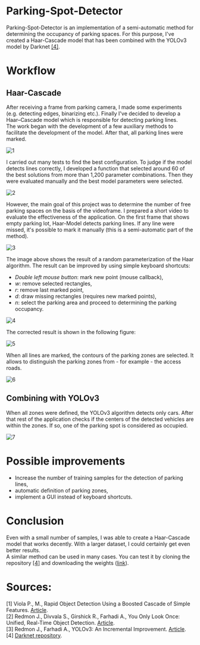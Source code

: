 # Parking-Spot-Detector
Parking-Spot-Detector is an implementation of a semi-automatic method for determining the occupancy of parking spaces. For this purpose, I've created a Haar-Cascade model that has been combined with the YOLOv3 model by Darknet [[4]](https://github.com/pjreddie/darknet).


# Workflow

## Haar-Cascade
After receiving a frame from parking camera, I made some experiments (e.g. detecting edges, binarizing etc.). Finally I've decided to develop a Haar–Cascade model which is responsible for detecting parking lines.\
The work began with the development of a few auxiliary methods to facilitate the development of the model. After that, all parking lines were marked.

![1](https://user-images.githubusercontent.com/76869717/167130691-0dd0b34f-039f-427b-b9b7-183c15f7e287.png)

I carried out many tests to find the best configuration. To judge if the model detects lines correctly, I developed a function that selected around 60 of the best solutions from more than 1,200 parameter combinations. Then they were evaluated manually and the best model parameters were selected.

![2](https://user-images.githubusercontent.com/76869717/167130715-3405ea1f-fd19-4abb-8ad3-9b998caf9afd.png)

However, the main goal of this project was to determine the number of free parking spaces on the basis of the videoframe. I prepared a short video to evaluate the effectiveness of the application.
On the first frame that shows empty parking lot, Haar-Model detects parking lines. If any line were missed, it's possible to mark it manually (this is a semi-automatic part of the method).

![3](https://user-images.githubusercontent.com/76869717/167130738-1f0f0c08-5f51-4c1c-a53f-bbdd5ee4d2c3.jpg)

The image above shows the result of a random parameterization of the Haar algorithm. The result can be improved by using simple keyboard shortcuts:
- *Double left mouse button*: mark new point (mouse callback),
- *w*: remove selected rectangles,
- *r*: remove last marked point,
- *d*: draw missing rectangles (requires new marked points),
- *n*: select the parking area and proceed to determining the parking occupancy.

![4](https://user-images.githubusercontent.com/76869717/167130841-6268915f-68c1-4993-974c-0642aa03e935.png)

The corrected result is shown in the following figure:

![5](https://user-images.githubusercontent.com/76869717/167130866-4ab910fe-0383-4443-82a5-e620e66f329c.png)

When all lines are marked, the contours of the parking zones are selected. It allows to distinguish the parking zones from - for example - the access roads.

![6](https://user-images.githubusercontent.com/76869717/167130898-1de0b601-fe1d-4566-97ab-2a2309e61c6f.png)

## Combining with YOLOv3

When all zones were defined, the YOLOv3 algorithm detects only cars. After that rest of the application checks if the centers of the detected vehicles are within the zones. If so, one of the parking spot is considered as occupied.

![7](https://user-images.githubusercontent.com/76869717/167130922-d3566bd2-c626-432c-9cbb-c3dce8c9c09e.png)


# Possible improvements

- Increase the number of training samples for the detection of parking lines,
- automatic definition of parking zones,
- implement a GUI instead of keyboard shortcuts.


# Conclusion

Even with a small number of samples, I was able to create a Haar-Cascade model that works decently. With a larger dataset, I could certainly get even better results.\
A similar method can be used in many cases. You can test it by cloning the repository [[4]](https://github.com/pjreddie/darknet) and downloading the weights ([link](https://pjreddie.com/media/files/yolov3.weights)). 


# Sources:
[1] Viola P., M., Rapid Object Detection Using a Boosted Cascade of Simple Features. [Article](http://citeseerx.ist.psu.edu/viewdoc/summary?doi=10.1.1.415.8118).\
[2] Redmon J., Divvala S., Girshick R., Farhadi A., You Only Look Once: Unified, Real-Time Object Detection. [Article](https://pjreddie.com/media/files/papers/yolo_1.pdf).\
[3] Redmon J., Farhadi A., YOLOv3: An Incremental Improvement. [Article](https://pjreddie.com/media/files/papers/YOLOv3.pdf).\
[4] [Darknet repository](https://github.com/pjreddie/darknet).
